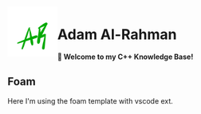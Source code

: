 <img src="./assets/images/logo.png" width=100 align="left">

# Adam Al-Rahman

**👋 Welcome to my C++ Knowledge Base!**

## Foam

Here I'm using the foam template with vscode ext.
